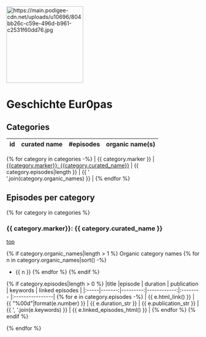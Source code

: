 <a href="https://geschichteeuropas.podigee.io/">
<img src="https://main.podigee-cdn.net/uploads/u10696/804bb26c-c59e-496d-b961-c2531f60dd76.jpg" alt="https://main.podigee-cdn.net/uploads/u10696/804bb26c-c59e-496d-b961-c2531f60dd76.jpg" width="200">
</a>

<a id="top"></a>

# Geschichte Eur0pas

<a id="categories"></a>

## Categories

| id  | curated name | #episodes | organic name(s) |
|-----|:-------------|----------:|-----------------|
{% for category in categories -%}
| {{ category.marker }} | [{{category.marker}}: {{category.curated_name}}](#{{category.html_anchor_name()}}) | {{ category.episodes|length }} | {{ '<br>'.join(category.organic_names) }} |
{% endfor %}


## Episodes per category

{% for category in categories %}

<a id="{{ category.html_anchor_name() }}"></a>
### {{ category.marker}}: {{ category.curated_name }}
[top](#top)

{% if category.organic_names|length > 1 %}
Organic category names
{% for n in category.organic_names|sort() -%}
- {{ n }}
{% endfor %}
{% endif %}

{% if category.episodes|length > 0 %}
|title |episode | duration | publication | keywords | linked episodes |
|:-----|-------:|---------:|------------:|:-------- |:----------------|
{% for e in category.episodes -%}
| {{ e.html_link() }} | {{ "%00d"|format(e.number) }} | {{ e.duration_str }} | {{ e.publication_str }} | {{ ', '.join(e.keywords) }} | {{ e.linked_episodes_html() }} |
{% endfor %}
{% endif %}

{% endfor %}